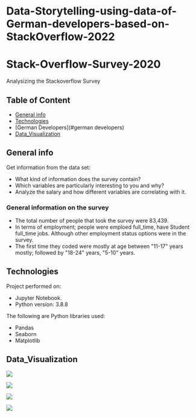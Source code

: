 # Data-Storytelling-using-data-of-German-developers-based-on-StackOverflow-2022

# Stack-Overflow-Survey-2020
Analysizing the Stackoverflow Survey


## Table of Content
* [General info](#general-info)
* [Technologies](#technologies)
* [German Developers](#german developers)
* [Data_Visualization](#data_visualization)


## General info
Get information from the data set:

- What kind of information does the survey contain?
- Which variables are particularly interesting to you and why?
- Analyze the salary and how different variables are correlating with it.

### General information on the survey
- The total number of people that took the survey were 83,439.
- In terms of employment; people were emploed full_time, have Student full_time jobs. Although other employment status options were in the survey.
- The first time they coded were mostly at age between "11-17" years mostly; followed by "18-24" years, "5-10" years.



## Technologies
Project performed on:
* Jupyter Notebook.
* Python version: 3.8.8

The following are Python libraries used:
- Pandas
- Seaborn
- Matplotlib



## Data_Visualization

![](Stackflow%20images/age.png)

![](Stackflow%20images/categories.png)

![](Stackflow%20images/first.png)

![](Stackflow%20images/status.png)








